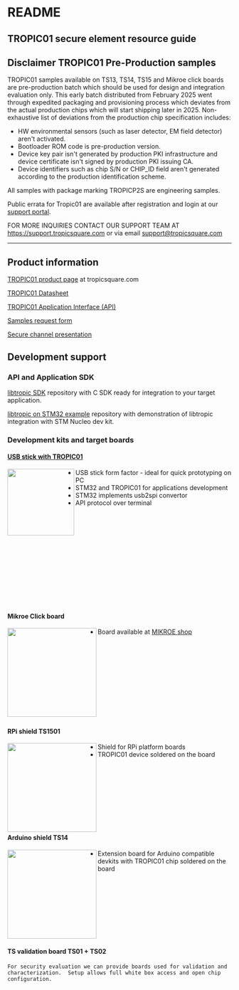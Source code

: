 # README

## TROPIC01 secure element resource guide

## Disclaimer TROPIC01 Pre-Production samples

TROPIC01 samples available on TS13, TS14, TS15 and Mikroe click boards are pre-production batch which should be used for design and integration evaluation only. This early batch distributed from February 2025 went through expedited packaging and provisioning process which deviates from the actual production chips which will start shipping later in 2025. Non-exhaustive list of deviations from the production chip specification includes:

* HW environmental sensors (such as laser detector, EM field detector) aren't activated.
* Bootloader ROM code is pre-production version.
* Device key pair isn't generated by production PKI infrastructure and device certificate isn't signed by production PKI issuing CA.
* Device identifiers such as chip S/N or CHIP\_ID field aren't generated according to the production identification scheme.

All samples with package marking TROPICP2S are engineering samples.

Public errata for Tropic01 are available after registration and login at our [support portal](https://support.desk.tropicsquare.com/servicedesk/customer/portals).

FOR MORE INQUIRIES CONTACT OUR SUPPORT TEAM AT https://support.tropicsquare.com or via email support@tropicsquare.com

***

## Product information

[TROPIC01 product page](https://tropicsquare.com/tropic01) at tropicsquare.com

[TROPIC01 Datasheet](doc/datasheet/ODD_tropic01_datasheet_revA6.pdf)

[TROPIC01 Application Interface (API)](doc/api/tropic01_user_api_v1.1.2.pdf)

[Samples request form](https://tropicsquare.com/tropic01-samples)

[Secure channel presentation](https://cdn.prod.website-files.com/625faf6f5e93e941317bb67f/66e981e79dee26dc81650c11_ches24_jerabek_final_key.pdf)

## Development support

### API and Application SDK

[libtropic SDK](https://github.com/tropicsquare/libtropic) repository with C SDK ready for integration to your target application.

[libtropic on STM32 example](https://github.com/tropicsquare/libtropic-stm32) repository with demonstration of libtropic integration with STM Nucleo dev kit.

### Development kits and target boards

#### [USB stick with TROPIC01](https://github.com/tropicsquare/ts-dev-kits/blob/main/ts1302-usb-dev-kit.md)
<img src="doc/boards/ts1301_top_assembled.png" width="150" align="left">    

* USB stick form factor - ideal for quick prototyping on PC
* STM32 and TROPIC01 for applications development
* STM32 implements usb2spi convertor
* API protocol over terminal


<br><br><br><br><br><br><br><br><br><br><br><br>
#### Mikroe Click board
<img src="https://cdn1-shop.mikroe.com/img/product/secure-tropic-click/secure-tropic-click-thickbox_default-12x.jpg" width="200" align="left"> 

* Board available at [MIKROE shop](https://www.mikroe.com/secure-tropic-click)
<br><br><br><br><br><br><br><br><br><br><br><br>
#### RPi shield TS1501
<img src="doc/boards/ts1501_top_assembled.png" width="200" align="left"> 

* Shield for RPi platform boards
* TROPIC01 device soldered on the board

<br><br><br><br><br><br><br><br>
#### Arduino shield TS14
<img src="doc/boards/ts1401_top_assembled.png" width="200" align="left">

* Extension board for Arduino compatible devkits with TROPIC01 chip soldered on the board


<br><br><br><br><br><br><br><br>
#### TS validation board TS01 + TS02

```
For security evaluation we can provide boards used for validation and characterization.  Setup allows full white box access and open chip configuration.
```
